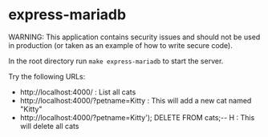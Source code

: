 # express-mariadb

WARNING: This application contains security issues and should not be used in production (or taken as an example of how to write secure code).

In the root directory run `make express-mariadb` to start the server.

Try the following URLs:

* http://localhost:4000/ : List all cats
* http://localhost:4000/?petname=Kitty : This will add a new cat named "Kitty"
* http://localhost:4000/?petname=Kitty'); DELETE FROM cats;-- H : This will delete all cats